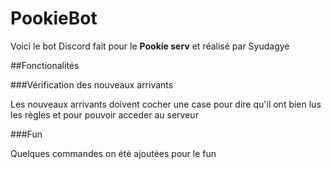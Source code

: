 # PookieBot

Voici le bot Discord fait pour le __Pookie serv__ et réalisé par Syudagye

##Fonctionalités

###Vérification des nouveaux arrivants

Les nouveaux arrivants doivent cocher une case pour dire qu'il ont bien lus les règles et pour pouvoir acceder au serveur

###Fun

Quelques commandes on été ajoutées pour le fun
